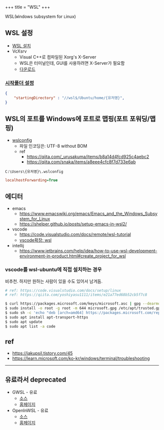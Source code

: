 +++
title = "WSL"
+++

WSL(`W`indows `S`ubsystem for `L`inux)

## WSL 설정

- [WSL 설치](https://learn.microsoft.com/ko-kr/windows/wsl/install)
- VcXsrv
  - Visual C++로 컴파일된 Xorg's X-Server
  - WSL은 터미널인데, GUI를 사용하려면 X-Server가 필요함
  - [다운로드](https://sourceforge.net/projects/vcxsrv/)

### [시작폴더 설정](https://learn.microsoft.com/en-us/windows/terminal/customize-settings/profile-general)

``` json
{
    "startingDirectory" : "//wsl$/Ubuntu/home/{유저명}",
}
```

## WSL의 포트를 Windows에 포트로 맵핑(포트 포워딩/맵핑)

- [wslconfig](https://learn.microsoft.com/en-us/windows/wsl/wsl-config#wslconfig)
  - 파일 인코딩은: UTF-8 without BOM
  - ref
    - <https://qiita.com/_urusakuma/items/b8a14d4fcd925c4aebc2>
    - <https://qiita.com/snaka/items/a8eee4cfc8f7d733e6ab>

`C:\Users\{유저명}\.wslconfig`

``` ini
localhostForwarding=True
```


## 에디터

- emacs
  - <https://www.emacswiki.org/emacs/Emacs_and_the_Windows_Subsystem_for_Linux>
  - <https://shelper.github.io/posts/setup-emacs-in-wsl2/>
- vscode
  - <https://code.visualstudio.com/docs/remote/wsl-tutorial>
  - [vscode확장: wsl](https://marketplace.visualstudio.com/items?itemName=ms-vscode-remote.remote-wsl)
- intellij
  - <https://www.jetbrains.com/help/idea/how-to-use-wsl-development-environment-in-product.html#create_project_for_wsl>


### vscode를 wsl-ubuntu에 직접 설치하는 경우

비추천. 하지만 원하는 사람이 있을 수도 있어서 남겨둠.

``` zsh
# ref: https://code.visualstudio.com/docs/setup/linux
# ref: https://qiita.com/yoshiyasu1111/items/e21a77ed68b52cb5f7c8

$ curl https://packages.microsoft.com/keys/microsoft.asc | gpg --dearmor > microsoft.gpg
$ sudo install -o root -g root -m 644 microsoft.gpg /etc/apt/trusted.gpg.d/
$ sudo sh -c 'echo "deb [arch=amd64] https://packages.microsoft.com/repos/vscode stable main" > /etc/apt/sources.list.d/vscode.list'
$ sudo apt install apt-transport-https
$ sudo apt update
$ sudo apt list -a code
```

## ref

- <https://jakupsil.tistory.com/45>
- <https://learn.microsoft.com/ko-kr/windows/terminal/troubleshooting>

------

## 유료라서 deprecated

- GWSL - 유료
  - [소스](https://github.com/Opticos/GWSL-Source)
  - [홈페이지](https://opticos.github.io/gwsl/)
- OpenInWSL - 유료
  - [소스](https://github.com/Opticos/OpenInWSL-Source)
  - [홈페이지](https://opticos.github.io/openinwsl/)

